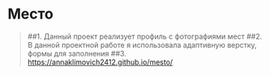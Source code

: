 # Место
> ##1. Данный проект реализует профиль с фотографиями мест
> ##2. В данной проектной работе я использовала адаптивную верстку, формы для заполнения
> ##3. https://annaklimovich2412.github.io/mesto/
